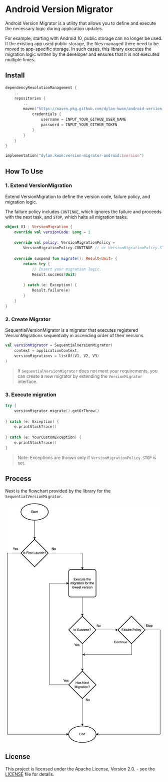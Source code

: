 # Android Version Migrator

Android Version Migrator is a utility that allows you to define and execute the necessary logic
during application
updates.

For example, starting with Android 10, public storage can no longer be used. If the existing app
used public storage,
the files managed there need to be moved to app-specific storage. In such cases, this library
executes the migration
logic written by the developer and ensures that it is not executed multiple times.

## Install

```kotlin
dependencyResolutionManagement {
    ..
    repositories {
        ..
        maven("https://maven.pkg.github.com/dylan-kwon/android-version-migrator") {
            credentials {
                username = INPUT_YOUR_GITHUB_USER_NAME
                password = INPUT_YOUR_GITHUB_TOKEN
            }
        }
    }
}
```

```kotlin
implementation("dylan.kwon:version-migrator-android:$version")
```

## How To Use

### 1. Extend VersionMigration

Extend VersionMigration to define the version code, failure policy, and migration logic.

The failure policy includes `CONTINUE`, which ignores the failure and proceeds with the next task,
and `STOP`, which
halts
all migration tasks.

```kotlin
object V1 : VersionMigration {
    override val versionCode: Long = 1

    override val policy: VersionMigrationPolicy =
        VersionMigrationPolicy.CONTINUE // or VersionMigrationPolicy.STOP

    override suspend fun migrate(): Result<Unit> {
        return try {
            // Insert your migration logic.
            Result.success(Unit)

        } catch (e: Exception) {
            Result.failure(e)
        }
    }
}
```

### 2. Create Migrator

SequentialVersionMigrator is a migrator that executes registered VersionMigrations sequentially in
ascending order of
their versions.

```kotlin
val versionMigrator = SequentialVersionMigrator(
    context = applicationContext,
    versionMigrations = listOf(V1, V2, V3)
)
```

> If `SequentialVersionMigrator` does not meet your requirements, you can create a new migrator by
> extending the
> `VersionMigrator` interface.

### 3. Execute migration

```kotlin
try {
    versionMigrator.migrate().getOrThrow()

} catch (e: Exception) {
    e.printStackTrace()

} catch (e: YourCustomException) {
    e.printStackTrace()
}
```

> Note: Exceptions are thrown only if `VersionMigrationPolicy.STOP` is set.

## Process

Next is the flowchart provided by the library for the `SequentialVersionMigrator`.

![flow-chart](./docs/res/flowchart.drawio.png)

## License

This project is licensed under the Apache License, Version 2.0. - see the [LICENSE](LICENSE.txt)
file for details.